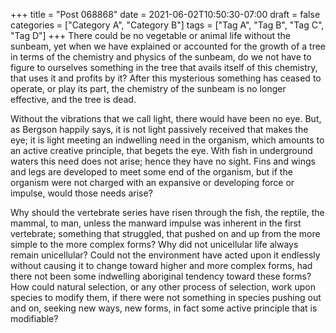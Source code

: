 +++
title = "Post 068868"
date = 2021-06-02T10:50:30-07:00
draft = false
categories = ["Category A", "Category B"]
tags = ["Tag A", "Tag B", "Tag C", "Tag D"]
+++
There could be no vegetable or animal life without the sunbeam, yet when we have explained or accounted for the growth of a tree in terms of the chemistry and physics of the sunbeam, do we not have to figure to ourselves something in the tree that avails itself of this chemistry, that uses it and profits by it? After this mysterious something has ceased to operate, or play its part, the chemistry of the sunbeam is no longer effective, and the tree is dead.

Without the vibrations that we call light, there would have been no eye. But, as Bergson happily says, it is not light passively received that makes the eye; it is light meeting an indwelling need in the organism, which amounts to an active creative principle, that begets the eye. With fish in underground waters this need does not arise; hence they have no sight. Fins and wings and legs are developed to meet some end of the organism, but if the organism were not charged with an expansive or developing force or impulse, would those needs arise?

Why should the vertebrate series have risen through the fish, the reptile, the mammal, to man, unless the manward impulse was inherent in the first vertebrate; something that struggled, that pushed on and up from the more simple to the more complex forms? Why did not unicellular life always remain unicellular? Could not the environment have acted upon it endlessly without causing it to change toward higher and more complex forms, had there not been some indwelling aboriginal tendency toward these forms? How could natural selection, or any other process of selection, work upon species to modify them, if there were not something in species pushing out and on, seeking new ways, new forms, in fact some active principle that is modifiable?

